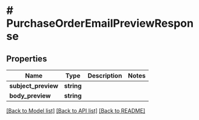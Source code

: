 # # PurchaseOrderEmailPreviewResponse

## Properties

Name | Type | Description | Notes
------------ | ------------- | ------------- | -------------
**subject_preview** | **string** |  |
**body_preview** | **string** |  |

[[Back to Model list]](../../README.md#models) [[Back to API list]](../../README.md#endpoints) [[Back to README]](../../README.md)
